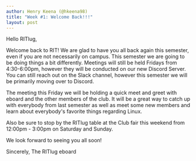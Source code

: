 ```yaml
---
author: Henry Keena (@hkeena98)
title: "Week #1: Welcome Back!!!"
layout: post
---
```


Hello RITlug,

Welcome back to RIT! We are glad to have you all back again this semester, even if you are not necessarily on campus. This semester we are going to be doing things a bit differently. Meetings will still be held Fridays from 4:30-6:00pm, however they will be conducted on our new Discord Server. You can still reach out on the Slack channel, however this semester we will be primarily moving over to Discord. 

The meeting this Friday we will be holding a quick meet and greet with eboard and the other members of the club. It will be a great way to catch up with everybody from last semester as well as meet some new members and learn about everybody's favorite things regarding Linux.

Also be sure to stop by the RITlug table at the Club fair this weekend from 12:00pm - 3:00pm on Saturday and Sunday.

We look forward to seeing you all soon!

Sincerely,
The RITlug eboard
